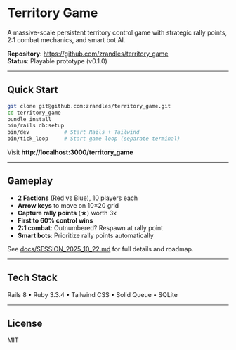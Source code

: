 # Territory Game

A massive-scale persistent territory control game with strategic rally points, 2:1 combat mechanics, and smart bot AI.

**Repository**: https://github.com/zrandles/territory_game  
**Status**: Playable prototype (v0.1.0)

---

## Quick Start

```bash
git clone git@github.com:zrandles/territory_game.git
cd territory_game
bundle install
bin/rails db:setup
bin/dev           # Start Rails + Tailwind
bin/tick_loop     # Start game loop (separate terminal)
```

Visit **http://localhost:3000/territory_game**

---

## Gameplay

- **2 Factions** (Red vs Blue), 10 players each
- **Arrow keys** to move on 10×20 grid
- **Capture rally points** (★) worth 3x
- **First to 60% control wins**
- **2:1 combat**: Outnumbered? Respawn at rally point
- **Smart bots**: Prioritize rally points automatically

See [docs/SESSION_2025_10_22.md](docs/SESSION_2025_10_22.md) for full details and roadmap.

---

## Tech Stack

Rails 8 • Ruby 3.3.4 • Tailwind CSS • Solid Queue • SQLite

---

## License

MIT
